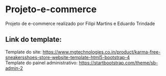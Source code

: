 # Projeto-e-commerce
Projeto de e-commerce realizado por Filipi Martins e Eduardo Trindade

## Link do template:
Template do site: <a href="https://www.mgtechnologies.co.in/product/karma-free-sneakersshoes-store-website-template-html5-bootstrap-4"> https://www.mgtechnologies.co.in/product/karma-free-sneakersshoes-store-website-template-html5-bootstrap-4 </a> <br>
Template do painel administrativo: <a href="https://startbootstrap.com/theme/sb-admin-2"> https://startbootstrap.com/theme/sb-admin-2 </a>